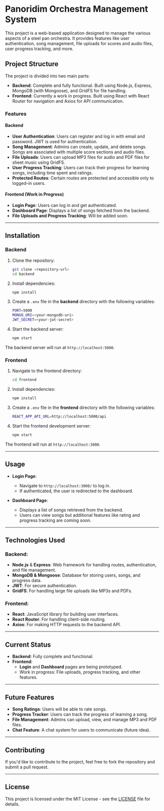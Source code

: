 # **Panoridim Orchestra Management System**

This project is a web-based application designed to manage the various aspects of a steel pan orchestra. It provides features like user authentication, song management, file uploads for scores and audio files, user progress tracking, and more.

## **Project Structure**
The project is divided into two main parts:
- **Backend**: Complete and fully functional. Built using Node.js, Express, MongoDB (with Mongoose), and GridFS for file handling.
- **Frontend**: Currently a work in progress. Built using React with React Router for navigation and Axios for API communication.

### **Features**

#### **Backend**
- **User Authentication**: Users can register and log in with email and password. JWT is used for authentication.
- **Song Management**: Admins can create, update, and delete songs. Songs are associated with multiple score sections and audio files.
- **File Uploads**: Users can upload MP3 files for audio and PDF files for sheet music using GridFS.
- **User Progress Tracking**: Users can track their progress for learning songs, including time spent and ratings.
- **Protected Routes**: Certain routes are protected and accessible only to logged-in users.

#### **Frontend (Work in Progress)**
- **Login Page**: Users can log in and get authenticated.
- **Dashboard Page**: Displays a list of songs fetched from the backend.
- **File Uploads and Progress Tracking**: Will be added soon.

---

## **Installation**

### **Backend**

1. Clone the repository:
   ```bash
   git clone <repository-url>
   cd backend
   ```

2. Install dependencies:
   ```bash
   npm install
   ```

3. Create a `.env` file in the **backend** directory with the following variables:
   ```bash
   PORT=5000
   MONGO_URI=<your-mongodb-uri>
   JWT_SECRET=<your-jwt-secret>
   ```

4. Start the backend server:
   ```bash
   npm start
   ```

The backend server will run at `http://localhost:5000`.

### **Frontend**

1. Navigate to the frontend directory:
   ```bash
   cd frontend
   ```

2. Install dependencies:
   ```bash
   npm install
   ```

3. Create a `.env` file in the **frontend** directory with the following variables:
   ```bash
   REACT_APP_API_URL=http://localhost:5000/api
   ```

4. Start the frontend development server:
   ```bash
   npm start
   ```

The frontend will run at `http://localhost:3000`.

---

## **Usage**

- **Login Page**: 
  - Navigate to `http://localhost:3000/` to log in.
  - If authenticated, the user is redirected to the dashboard.

- **Dashboard Page**: 
  - Displays a list of songs retrieved from the backend.
  - Users can view songs but additional features like rating and progress tracking are coming soon.

---

## **Technologies Used**

### **Backend**:
- **Node.js** & **Express**: Web framework for handling routes, authentication, and file management.
- **MongoDB & Mongoose**: Database for storing users, songs, and progress data.
- **JWT**: For secure authentication.
- **GridFS**: For handling large file uploads like MP3s and PDFs.

### **Frontend**:
- **React**: JavaScript library for building user interfaces.
- **React Router**: For handling client-side routing.
- **Axios**: For making HTTP requests to the backend API.

---

## **Current Status**

- **Backend**: Fully complete and functional.
- **Frontend**: 
  - **Login** and **Dashboard** pages are being prototyped.
  - Work in progress: File uploads, progress tracking, and other features.

---

## **Future Features**

- **Song Ratings**: Users will be able to rate songs.
- **Progress Tracker**: Users can track the progress of learning a song.
- **File Management**: Admins can upload, view, and manage MP3 and PDF files.
- **Chat Feature**: A chat system for users to communicate (future idea).

---

## **Contributing**

If you'd like to contribute to the project, feel free to fork the repository and submit a pull request.

---

## **License**

This project is licensed under the MIT License - see the [LICENSE](LICENSE) file for details.
